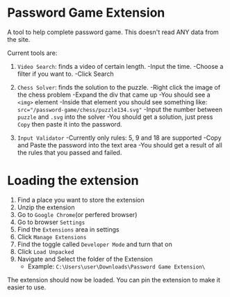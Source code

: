 # Password Game Extension

A tool to help complete password game.
This doesn't read ANY data from the site.

Current tools are:
1) `Video Search`: finds a video of certain length.
    -Input the time.
    -Choose a filter if you want to.
    -Click Search

2) `Chess Solver`: finds the solution to the puzzle.
    -Right click the image of the chess problem
    -Expand the div that came up
    -You should see a `<img>` element
    -Inside that element you should see something like: `src="/password-game/chess/puzzle134.svg"`
    -Input the number between `puzzle` and `.svg` into the solver
    -You should get a solution, just press `Copy` then paste it into the password.

3) `Input Validator`
    -Currently only rules: 5, 9 and 18 are supported
    -Copy and Paste the password into the text area
    -You should get a result of all the rules that you passed and failed.

# Loading the extension

1) Find a place you want to store the extension
2) Unzip the extension
3) Go to `Google Chrome`(or perfered browser)
4) Go to browser `Settings`
5) Find the `Extensions` area in settings
6) Click `Manage Extensions`
7) Find the toggle called `Developer Mode` and turn that on
8) Click `Load Unpacked`
9) Navigate and Select the folder of the Extension
    - Example: `C:\Users\user\Downloads\Password Game Extension\`

The extension should now be loaded.
You can pin the extension to make it easier to use.
